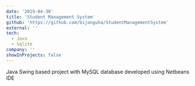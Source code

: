 ```yaml
---
date: '2019-04-30'
title: 'Student Management System'
github: 'https://github.com/bijonguha/StudentManagementSystem'
external: ''
tech:
  - Java
  - Sqlite
company: ''
showInProjects: false
---
```


Java Swing based project with MySQL database developed using Netbeans IDE
